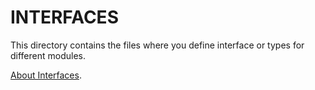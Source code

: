 # INTERFACES

This directory contains the files where you define interface or types for different modules.

[About Interfaces](https://www.typescriptlang.org/docs/handbook/interfaces.html).
